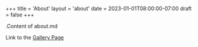 +++
title = 'About'
layout = 'about'
date = 2023-01-01T08:00:00-07:00
draft = false
+++

.Content of about.md

Link to the [Gallery Page](Gallery)
